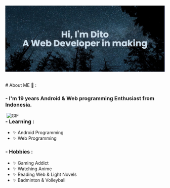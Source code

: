 [![MasterHead](header.png)](https://github.com/Dityaren)

</br>
# About ME 💬 :

### - I'm 19 years Android & Web programming Enthusiast from Indonesia.

<img hight="400" width="500" alt="GIF" align="right" src="https://github.com/Xx-Ashutosh-xX/Xx-Ashutosh-xX/blob/master/assets/1936.gif">

### - Learning :
- ✨ Android Programming
- ✨ Web Programming

### - Hobbies : 
- ✨ Gaming Addict
- ✨ Watching Anime
- ✨ Reading Web & Light Novels
- ✨ Badminton & Volleyball

</br>
</br>
</br>




<!--
**Dityaren/Dityaren** is a ✨ _special_ ✨ repository because its `README.md` (this file) appears on your GitHub profile.

Here are some ideas to get you started:

- 🔭 I’m currently working on ...
- 🌱 I’m currently learning ...
- 👯 I’m looking to collaborate on ...
- 🤔 I’m looking for help with ...
- 💬 Ask me about ...
- 📫 How to reach me: ...
- 😄 Pronouns: ...
- ⚡ Fun fact: ...
-->
